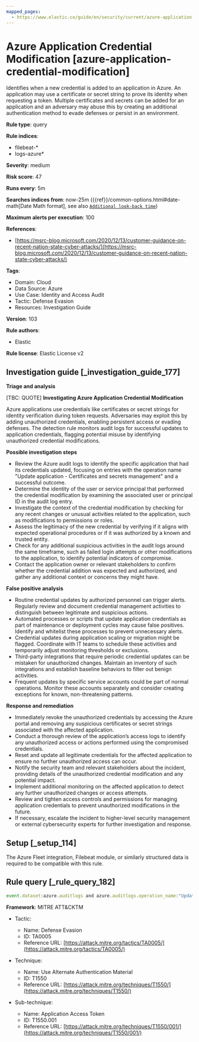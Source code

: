 ```yaml
---
mapped_pages:
  - https://www.elastic.co/guide/en/security/current/azure-application-credential-modification.html
---
```


# Azure Application Credential Modification [azure-application-credential-modification]

Identifies when a new credential is added to an application in Azure. An application may use a certificate or secret string to prove its identity when requesting a token. Multiple certificates and secrets can be added for an application and an adversary may abuse this by creating an additional authentication method to evade defenses or persist in an environment.

**Rule type**: query

**Rule indices**:

* filebeat-*
* logs-azure*

**Severity**: medium

**Risk score**: 47

**Runs every**: 5m

**Searches indices from**: now-25m ({{ref}}/common-options.html#date-math[Date Math format], see also [`Additional look-back time`](docs-content://solutions/security/detect-and-alert/create-detection-rule.md#rule-schedule))

**Maximum alerts per execution**: 100

**References**:

* [https://msrc-blog.microsoft.com/2020/12/13/customer-guidance-on-recent-nation-state-cyber-attacks/](https://msrc-blog.microsoft.com/2020/12/13/customer-guidance-on-recent-nation-state-cyber-attacks/)

**Tags**:

* Domain: Cloud
* Data Source: Azure
* Use Case: Identity and Access Audit
* Tactic: Defense Evasion
* Resources: Investigation Guide

**Version**: 103

**Rule authors**:

* Elastic

**Rule license**: Elastic License v2

## Investigation guide [_investigation_guide_177]

**Triage and analysis**

[TBC: QUOTE]
**Investigating Azure Application Credential Modification**

Azure applications use credentials like certificates or secret strings for identity verification during token requests. Adversaries may exploit this by adding unauthorized credentials, enabling persistent access or evading defenses. The detection rule monitors audit logs for successful updates to application credentials, flagging potential misuse by identifying unauthorized credential modifications.

**Possible investigation steps**

* Review the Azure audit logs to identify the specific application that had its credentials updated, focusing on entries with the operation name "Update application - Certificates and secrets management" and a successful outcome.
* Determine the identity of the user or service principal that performed the credential modification by examining the associated user or principal ID in the audit log entry.
* Investigate the context of the credential modification by checking for any recent changes or unusual activities related to the application, such as modifications to permissions or roles.
* Assess the legitimacy of the new credential by verifying if it aligns with expected operational procedures or if it was authorized by a known and trusted entity.
* Check for any additional suspicious activities in the audit logs around the same timeframe, such as failed login attempts or other modifications to the application, to identify potential indicators of compromise.
* Contact the application owner or relevant stakeholders to confirm whether the credential addition was expected and authorized, and gather any additional context or concerns they might have.

**False positive analysis**

* Routine credential updates by authorized personnel can trigger alerts. Regularly review and document credential management activities to distinguish between legitimate and suspicious actions.
* Automated processes or scripts that update application credentials as part of maintenance or deployment cycles may cause false positives. Identify and whitelist these processes to prevent unnecessary alerts.
* Credential updates during application scaling or migration might be flagged. Coordinate with IT teams to schedule these activities and temporarily adjust monitoring thresholds or exclusions.
* Third-party integrations that require periodic credential updates can be mistaken for unauthorized changes. Maintain an inventory of such integrations and establish baseline behaviors to filter out benign activities.
* Frequent updates by specific service accounts could be part of normal operations. Monitor these accounts separately and consider creating exceptions for known, non-threatening patterns.

**Response and remediation**

* Immediately revoke the unauthorized credentials by accessing the Azure portal and removing any suspicious certificates or secret strings associated with the affected application.
* Conduct a thorough review of the application’s access logs to identify any unauthorized access or actions performed using the compromised credentials.
* Reset and update all legitimate credentials for the affected application to ensure no further unauthorized access can occur.
* Notify the security team and relevant stakeholders about the incident, providing details of the unauthorized credential modification and any potential impact.
* Implement additional monitoring on the affected application to detect any further unauthorized changes or access attempts.
* Review and tighten access controls and permissions for managing application credentials to prevent unauthorized modifications in the future.
* If necessary, escalate the incident to higher-level security management or external cybersecurity experts for further investigation and response.


## Setup [_setup_114]

The Azure Fleet integration, Filebeat module, or similarly structured data is required to be compatible with this rule.


## Rule query [_rule_query_182]

```js
event.dataset:azure.auditlogs and azure.auditlogs.operation_name:"Update application - Certificates and secrets management" and event.outcome:(success or Success)
```

**Framework**: MITRE ATT&CKTM

* Tactic:

    * Name: Defense Evasion
    * ID: TA0005
    * Reference URL: [https://attack.mitre.org/tactics/TA0005/](https://attack.mitre.org/tactics/TA0005/)

* Technique:

    * Name: Use Alternate Authentication Material
    * ID: T1550
    * Reference URL: [https://attack.mitre.org/techniques/T1550/](https://attack.mitre.org/techniques/T1550/)

* Sub-technique:

    * Name: Application Access Token
    * ID: T1550.001
    * Reference URL: [https://attack.mitre.org/techniques/T1550/001/](https://attack.mitre.org/techniques/T1550/001/)



